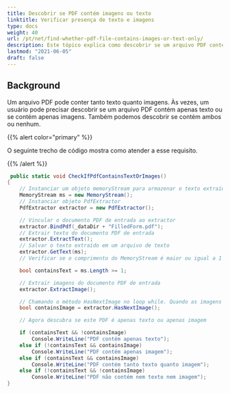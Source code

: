 ```yaml
---
title: Descobrir se PDF contém imagens ou texto
linktitle: Verificar presença de texto e imagens
type: docs
weight: 40
url: /pt/net/find-whether-pdf-file-contains-images-or-text-only/
description: Este tópico explica como descobrir se um arquivo PDF contém apenas imagens ou texto com a Classe PdfExtractor.
lastmod: "2021-06-05"
draft: false
---
```


## Background

Um arquivo PDF pode conter tanto texto quanto imagens. Às vezes, um usuário pode precisar descobrir se um arquivo PDF contém apenas texto ou se contém apenas imagens. Também podemos descobrir se contém ambos ou nenhum.

{{% alert color="primary" %}}

O seguinte trecho de código mostra como atender a esse requisito.

{{% /alert %}}

```csharp
 public static void CheckIfPdfContainsTextOrImages()
{
    // Instanciar um objeto memoryStream para armazenar o texto extraído do Documento
    MemoryStream ms = new MemoryStream();
    // Instanciar objeto PdfExtractor
    PdfExtractor extractor = new PdfExtractor();

    // Vincular o documento PDF de entrada ao extractor
    extractor.BindPdf(_dataDir + "FilledForm.pdf");
    // Extrair texto do documento PDF de entrada
    extractor.ExtractText();
    // Salvar o texto extraído em um arquivo de texto
    extractor.GetText(ms);
    // Verificar se o comprimento do MemoryStream é maior ou igual a 1

    bool containsText = ms.Length >= 1;

    // Extrair imagens do documento PDF de entrada
    extractor.ExtractImage();

    // Chamando o método HasNextImage no loop while. Quando as imagens terminarem, o loop será encerrado
    bool containsImage = extractor.HasNextImage();

    // Agora descubra se este PDF é apenas texto ou apenas imagem

    if (containsText && !containsImage)
        Console.WriteLine("PDF contém apenas texto");
    else if (!containsText && containsImage)
        Console.WriteLine("PDF contém apenas imagem");
    else if (containsText && containsImage)
        Console.WriteLine("PDF contém tanto texto quanto imagem");
    else if (!containsText && !containsImage)
        Console.WriteLine("PDF não contém nem texto nem imagem");
}
```